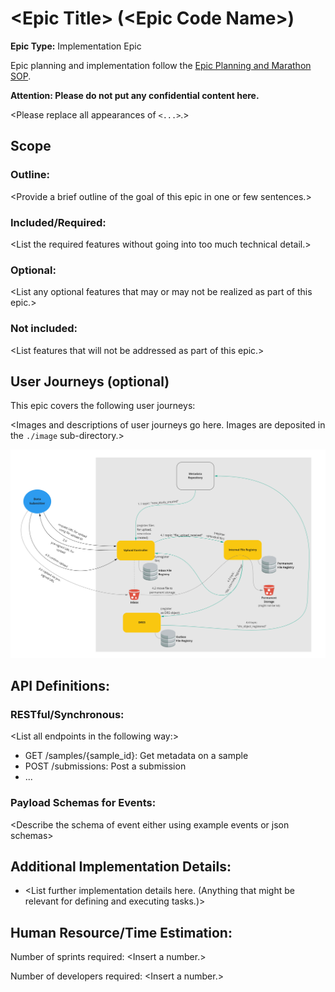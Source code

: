 # \<Epic Title\> (\<Epic Code Name\>)
**Epic Type:** Implementation Epic

Epic planning and implementation follow the
[Epic Planning and Marathon SOP](https://docs.ghga-dev.de/main/sops/sop001_epic_planning.html).

**Attention: Please do not put any confidential content here.**

\<Please replace all appearances of `<...>`.\>

## Scope
### Outline:
\<Provide a brief outline of the goal of this epic in one or few sentences.\>

### Included/Required:
\<List the required features without going into too much technical detail.\>

### Optional:
\<List any optional features that may or may not be realized as part of this epic.\>

### Not included:
\<List features that will not be addressed as part of this epic.\>

## User Journeys (optional)

This epic covers the following user journeys:

\<Images and descriptions of user journeys go here. Images are deposited in the `./image` sub-directory.\>


![\<Example Image\>](./images/data_upload.jpg)

## API Definitions:

### RESTful/Synchronous:

\<List all endpoints in the following way:\>

- GET /samples/{sample_id}: Get metadata on a sample
- POST /submissions: Post a submission
- ...

### Payload Schemas for Events:

\<Describe the schema of event either using example events or json schemas\>


## Additional Implementation Details:

- \<List further implementation details here. (Anything that might be relevant for defining and executing tasks.)>


## Human Resource/Time Estimation:

Number of sprints required: \<Insert a number.\>

Number of developers required: \<Insert a number.\>
